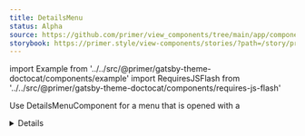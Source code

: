 ```yaml
---
title: DetailsMenu
status: Alpha
source: https://github.com/primer/view_components/tree/main/app/components/primer/details_menu_component.rb
storybook: https://primer.style/view-components/stories/?path=/story/primer-details-menu-component
---
```


import Example from '../../src/@primer/gatsby-theme-doctocat/components/example'
import RequiresJSFlash from '../../src/@primer/gatsby-theme-doctocat/components/requires-js-flash'

<RequiresJSFlash />

<!-- Warning: AUTO-GENERATED file, do not edit. Add code comments to your Ruby instead <3 -->

Use DetailsMenuComponent for a menu that is opened with a <details> button and includes enhanced javascript behavior.
This is not a stand alone component and should always be used with a [DetailsComponent](http://localhost:5400/components/details).

For guidance on usage, [see this](https://github.com/github/details-menu-element).

## Arguments

| Name | Type | Default | Description |
| :- | :- | :- | :- |
